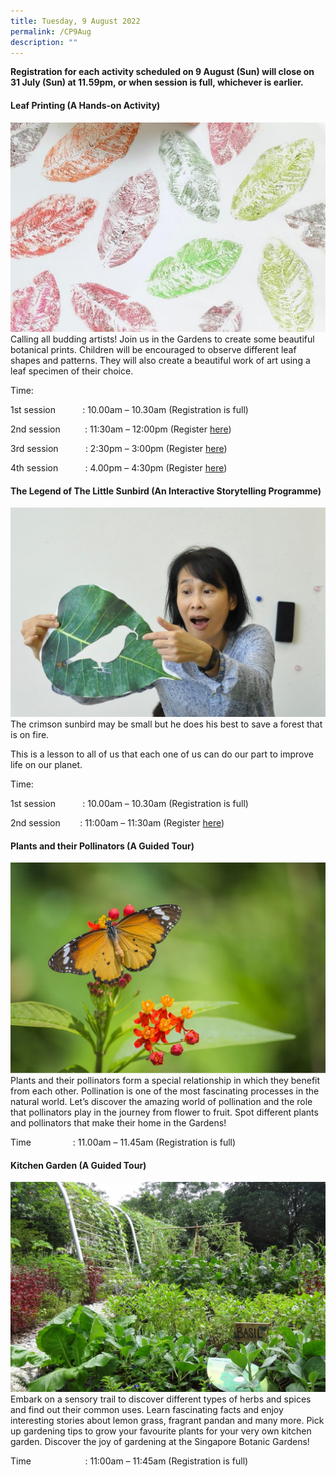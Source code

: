 ```yaml
---
title: Tuesday, 9 August 2022
permalink: /CP9Aug
description: ""
---
```

**Registration for each activity scheduled on 9 August (Sun) will close on 31 July (Sun) at 11.59pm, or when session is full, whichever is earlier.**

#### **Leaf Printing (A Hands-on Activity)**
![](/images/Children's%20Acitivities%202/30Jul_6Jul_9Aug_leafprinting.jpg)
Calling all budding artists! Join us in the Gardens to create some beautiful botanical prints. Children will be encouraged to observe different leaf shapes and patterns. They will also create a beautiful work of art using a leaf specimen of their choice.

Time:     

1st session           : 10.00am – 10.30am (Registration is full)

2nd session          : 11:30am – 12:00pm (Register [here](https://www.nparks.gov.sg/activities/events-and-workshops/2022/8/leaf-printing_9-aug-1130am-session-2))

3rd session           : 2:30pm – 3:00pm (Register [here](https://www.nparks.gov.sg/activities/events-and-workshops/2022/8/leaf-printing_9-aug-230pm-session-3))

4th session           : 4.00pm – 4:30pm (Register [here](https://www.nparks.gov.sg/activities/events-and-workshops/2022/8/leaf-printing_9-aug-4pm-session-4))

#### **The Legend of The Little Sunbird (An Interactive Storytelling Programme)**
![](/images/Children's%20Acitivities%202/6Aug_drongobird_9Aug_legendofthelittlesunbird.jpg)
The crimson sunbird may be small but he does his best to save a forest that is on fire.

This is a lesson to all of us that each one of us can do our part to improve life on our planet.

Time:     

1st session           : 10.00am – 10.30am (Registration is full)

2nd session        : 11:00am – 11:30am (Register [here](https://www.nparks.gov.sg/activities/events-and-workshops/2022/8/the-legend-of-the-little-sunbird_9-aug-11am-session-2))

#### **Plants and their Pollinators (A Guided Tour)**
![](/images/Children's%20Acitivities%202/30Jul_9Aug_plantsandtheirpollinators.png)
Plants and their pollinators form a special relationship in which they benefit from each other. Pollination is one of the most fascinating processes in the natural world. Let’s discover the amazing world of pollination and the role that pollinators play in the journey from flower to fruit. Spot different plants and pollinators that make their home in the Gardens!

Time                 : 11.00am – 11.45am (Registration is full)

#### **Kitchen Garden (A Guided Tour)**
![](/images/Children's%20Acitivities%202/7Aug_9Aug_kitchengarden.jpg)
Embark on a sensory trail to discover different types of herbs and spices and find out their common uses. Learn fascinating facts and enjoy interesting stories about lemon grass, fragrant pandan and many more. Pick up gardening tips to grow your favourite plants for your very own kitchen garden. Discover the joy of gardening at the Singapore Botanic Gardens!

Time                      : 11:00am – 11:45am (Registration is full)